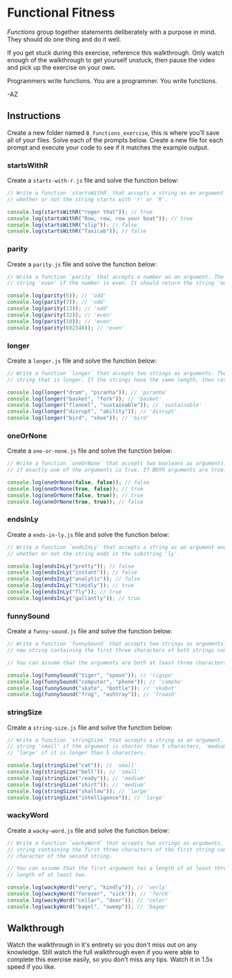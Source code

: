 # Functional Fitness

_Functions_ group together statements deliberately with a purpose in mind. They should do one thing
and do it well.

If you get stuck during this exercise, reference this walkthrough. Only watch enough of the
walkthrough to get yourself unstuck, then pause the video and pick up the exercise on your own.

Programmers write functions. You are a programmer. You write functions.

-AZ

## Instructions

Create a new folder named `B_functions_exercise`, this is where you'll save all of your files. Solve
each of the prompts below. Create a new file for each prompt and execute your code to see if it
matches the example output.

### startsWithR

Create a `starts-with-r.js` file and solve the function below:

```js
// Write a function `startsWithR` that accepts a string as an argument and returns a boolean indicating
// whether or not the string starts with 'r' or 'R'.

console.log(startsWithR("roger that")); // true
console.log(startsWithR("Row, row, row your boat")); // true
console.log(startsWithR("slip")); // false
console.log(startsWithR("Taxicab")); // false
```

### parity

Create a `parity.js` file and solve the function below:

```js
// Write a function `parity` that accepts a number as an argument. The function should return the
// string 'even' if the number is even. It should return the string 'odd' if the number is odd.

console.log(parity(5)); // 'odd'
console.log(parity(7)); // 'odd'
console.log(parity(13)); // 'odd'
console.log(parity(32)); // 'even'
console.log(parity(10)); // 'even'
console.log(parity(602348)); // 'even'
```

### longer

Create a `longer.js` file and solve the function below:

```js
// Write a function `longer` that accepts two strings as arguments. The function should return the
// string that is longer. If the strings have the same length, then return the first string.

console.log(longer("drum", "piranha")); // 'piranha'
console.log(longer("basket", "fork")); // 'basket'
console.log(longer("flannel", "sustainable")); // 'sustainable'
console.log(longer("disrupt", "ability")); // 'disrupt'
console.log(longer("bird", "shoe")); // 'bird'
```

### oneOrNone

Create a `one-or-none.js` file and solve the function below:

```js
// Write a function `oneOrNone` that accepts two booleans as arguments. The function should return true
// if exactly one of the arguments is true. If BOTH arguments are true, then it should return false.

console.log(oneOrNone(false, false)); // false
console.log(oneOrNone(true, false)); // true
console.log(oneOrNone(false, true)); // true
console.log(oneOrNone(true, true)); // false
```

### endsInLy

Create a `ends-in-ly.js` file and solve the function below:

```js
// Write a function `endsInLy` that accepts a string as an argument and returns a boolean indicating
// whether or not the string ends in the substring 'ly'.

console.log(endsInLy("pretty")); // false
console.log(endsInLy("instant")); // false
console.log(endsInLy("analytic")); // false
console.log(endsInLy("timidly")); // true
console.log(endsInLy("fly")); // true
console.log(endsInLy("gallantly")); // true
```

### funnySound

Create a `funny-sound.js` file and solve the function below:

```js
// Write a function `funnySound` that accepts two strings as arguments. The function should return a
// new string containing the first three characters of both strings concatenated together.

// You can assume that the arguments are both at least three characters long.

console.log(funnySound("tiger", "spoon")); // 'tigspo'
console.log(funnySound("computer", "phone")); // 'compho'
console.log(funnySound("skate", "bottle")); // 'skabot'
console.log(funnySound("frog", "ashtray")); // 'froash'
```

### stringSize

Create a `string-size.js` file and solve the function below:

```js
// Write a function `stringSize` that accepts a string as an argument. The function should return the
// string 'small' if the argument is shorter than 5 characters, 'medium' if it is exactly 5 characters, and
// 'large' if it is longer than 5 characters.

console.log(stringSize("cat")); // 'small'
console.log(stringSize("bell")); // 'small'
console.log(stringSize("ready")); // 'medium'
console.log(stringSize("shirt")); // 'medium'
console.log(stringSize("shallow")); // 'large'
console.log(stringSize("intelligence")); // 'large'
```

### wackyWord

Create a `wacky-word.js` file and solve the function below:

```js
// Write a function `wackyWord` that accepts two strings as arguments. The function should return a new
// string containing the first three characters of the first string concatenated with the last two
// character of the second string.

// You can assume that the first argument has a length of at least three and the second argument has a
// length of at least two.

console.log(wackyWord("very", "kindly")); // 'verly'
console.log(wackyWord("forever", "sick")); // 'forck'
console.log(wackyWord("cellar", "door")); // 'celor'
console.log(wackyWord("bagel", "sweep")); // 'bagep'
```

## Walkthrough

Watch the walkthrough in it's entirety so you don't miss out on any knowledge. Still watch the full
walkthrough even if you were able to complete this exercise easily, so you don't miss any tips.
Watch it in 1.5x speed if you like.
